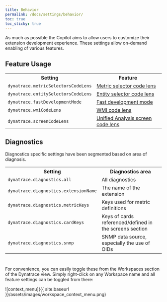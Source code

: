 ```yaml
---
title: Behavior
permalink: /docs/settings/behavior/
toc: true
toc_sticky: true
---
```


As much as possible the Copilot aims to allow users to customize their extension development
experience. These settings allow on-demand enabling of various features.

## Feature Usage

<table>
  <tr>
    <th>Setting</th>
    <th>Feature</th>
  </tr>
  <tr>
    <td><code>dynatrace.metricSelectorsCodeLens</code></td>
    <td><a href="/docs/dev/code-lens/#metric-selector-code-lenses">Metric selector code lens</a></td>
  </tr>
  <tr>
    <td><code>dynatrace.entitySelectorsCodeLens</code></td>
    <td><a href="/docs/dev/code-lens/#entity-selector-code-lenses">Entity selector code lens</a></td>
  </tr>
  <tr>
    <td><code>dynatrace.fastDevelopmentMode</code></td>
    <td><a href="/docs/dev/fast-development-mode">Fast development mode</a></td>
  </tr>
  <tr>
    <td><code>dynatrace.wmiCodeLens</code></td>
    <td><a href="/docs/dev/code-lens/#wmi-query-code-lenses">WMI code lens</a></td>
  </tr>
  <tr>
    <td><code>dynatrace.screenCodeLens</code></td>
    <td><a href="/docs/dev/code-lens/#unified-analysis-screens-code-lenses">Unified Analysis screen code lens</a></td>
  </tr>
</table>

## Diagnostics

Diagnostics specific settings have been segmented based on area of diagnosis.

<table style="margin-bottom: 40px;">
  <tr>
    <th>Setting</th>
    <th>Diagnostics area</th>
  </tr>
  <tr>
    <td><code>dynatrace.diagnostics.all</code></td>
    <td>All diagnostics</td>
  </tr>
  <tr>
    <td><code>dynatrace.diagnostics.extensionName</code></td>
    <td>The name of the extension</td>
  </tr>
  <tr>
    <td><code>dynatrace.diagnostics.metricKeys</code></td>
    <td>Keys used for metric definitions</td>
  </tr>
  <tr>
    <td><code>dynatrace.diagnostics.cardKeys</code></td>
    <td>Keys of cards referenced/defined in the screens section</td>
  </tr>
  <tr>
    <td><code>dynatrace.diagnostics.snmp</code></td>
    <td>SNMP data source, especially the use of OIDs</td>
  </tr>
</table>

For convenience, you can easily toggle these from the Workspaces section of the Dynatrace view.
Simply right-click on any Workspace name and all feature settings can be toggled from there:

![context_menu]({{ site.baseurl }}/assets/images/workspace_context_menu.png)
